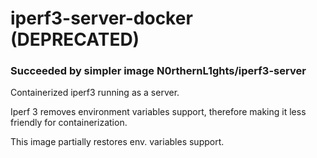 # iperf3-server-docker (DEPRECATED)
### Succeeded by simpler image N0rthernL1ghts/iperf3-server
 
Containerized iperf3 running as a server.

Iperf 3 removes environment variables support, therefore making it less friendly for containerization. 

This image partially restores env. variables support.




